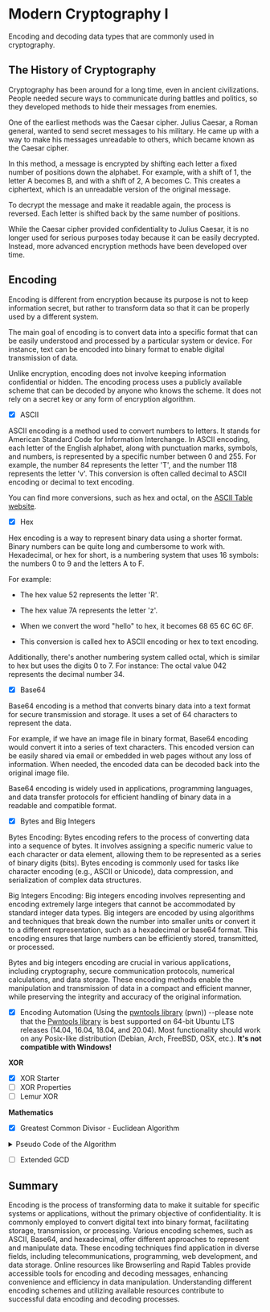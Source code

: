 # Modern Cryptography I
Encoding and decoding data types that are commonly used in cryptography.


## The History of Cryptography

Cryptography has been around for a long time, even in ancient civilizations. People needed secure ways to communicate during battles and politics, so they developed methods to hide their messages from enemies.

One of the earliest methods was the Caesar cipher. Julius Caesar, a Roman general, wanted to send secret messages to his military. He came up with a way to make his messages unreadable to others, which became known as the Caesar cipher.

In this method, a message is encrypted by shifting each letter a fixed number of positions down the alphabet. For example, with a shift of 1, the letter A becomes B, and with a shift of 2, A becomes C. This creates a ciphertext, which is an unreadable version of the original message.

To decrypt the message and make it readable again, the process is reversed. Each letter is shifted back by the same number of positions.

While the Caesar cipher provided confidentiality to Julius Caesar, it is no longer used for serious purposes today because it can be easily decrypted. Instead, more advanced encryption methods have been developed over time.



## Encoding

Encoding is different from encryption because its purpose is not to keep information secret, but rather to transform data so that it can be properly used by a different system.

The main goal of encoding is to convert data into a specific format that can be easily understood and processed by a particular system or device. For instance, text can be encoded into binary format to enable digital transmission of data.

Unlike encryption, encoding does not involve keeping information confidential or hidden. The encoding process uses a publicly available scheme that can be decoded by anyone who knows the scheme. It does not rely on a secret key or any form of encryption algorithm.


- [x] ASCII 


ASCII encoding is a method used to convert numbers to letters. It stands for American Standard Code for Information Interchange. In ASCII encoding, each letter of the English alphabet, along with punctuation marks, symbols, and numbers, is represented by a specific number between 0 and 255. For example, the number 84 represents the letter 'T', and the number 118 represents the letter 'v'. This conversion is often called decimal to ASCII encoding or decimal to text encoding.

You can find more conversions, such as hex and octal, on the [ASCII Table website](https://www.asciitable.com/).

- [x] Hex 

Hex encoding is a way to represent binary data using a shorter format. Binary numbers can be quite long and cumbersome to work with. Hexadecimal, or hex for short, is a numbering system that uses 16 symbols: the numbers 0 to 9 and the letters A to F.

For example:

- The hex value 52 represents the letter 'R'.

- The hex value 7A represents the letter 'z'.

- When we convert the word "hello" to hex, it becomes 68 65 6C 6C 6F.

- This conversion is called hex to ASCII encoding or hex to text encoding.

Additionally, there's another numbering system called octal, which is similar to hex but uses the digits 0 to 7. For instance: The octal value 042 represents the decimal number 34.

- [x] Base64 

Base64 encoding is a method that converts binary data into a text format for secure transmission and storage. It uses a set of 64 characters to represent the data.

For example, if we have an image file in binary format, Base64 encoding would convert it into a series of text characters. This encoded version can be easily shared via email or embedded in web pages without any loss of information. When needed, the encoded data can be decoded back into the original image file.

Base64 encoding is widely used in applications, programming languages, and data transfer protocols for efficient handling of binary data in a readable and compatible format.

- [x] Bytes and Big Integers 

Bytes Encoding: Bytes encoding refers to the process of converting data into a sequence of bytes. It involves assigning a specific numeric value to each character or data element, allowing them to be represented as a series of binary digits (bits). Bytes encoding is commonly used for tasks like character encoding (e.g., ASCII or Unicode), data compression, and serialization of complex data structures.

Big Integers Encoding: Big integers encoding involves representing and encoding extremely large integers that cannot be accommodated by standard integer data types. Big integers are encoded by using algorithms and techniques that break down the number into smaller units or convert it to a different representation, such as a hexadecimal or base64 format. This encoding ensures that large numbers can be efficiently stored, transmitted, or processed.

Bytes and big integers encoding are crucial in various applications, including cryptography, secure communication protocols, numerical calculations, and data storage. These encoding methods enable the manipulation and transmission of data in a compact and efficient manner, while preserving the integrity and accuracy of the original information.


- [x] Encoding Automation (Using the [pwntools library](https://docs.pwntools.com/en/stable/) (pwn)) --please note that the [Pwntools library](https://docs.pwntools.com/en/stable/install.html#installation) is best supported on 64-bit Ubuntu LTS releases (14.04, 16.04, 18.04, and 20.04). Most functionality should work on any Posix-like distribution (Debian, Arch, FreeBSD, OSX, etc.). **It's not compatible with Windows!**

    

**XOR**
- [x] XOR Starter 
- [ ] XOR Properties 
- [ ] Lemur XOR

**Mathematics**
- [x] Greatest Common Divisor - Euclidean Algorithm
<details>
  <summary>Pseudo Code of the Algorithm</summary>
    
``` 
Step 1:  Let  a, b  be the two numbers
Step 2:  a mod b = R
Step 3:  Let  a = b  and  b = R
Step 4:  Repeat Steps 2 and 3 until  a mod b  is greater than 0
Step 5:  GCD = b
Step 6: Finish
```
</details>

- [ ] Extended GCD 



## Summary


Encoding is the process of transforming data to make it suitable for specific systems or applications, without the primary objective of confidentiality. It is commonly employed to convert digital text into binary format, facilitating storage, transmission, or processing. Various encoding schemes, such as ASCII, Base64, and hexadecimal, offer different approaches to represent and manipulate data. These encoding techniques find application in diverse fields, including telecommunications, programming, web development, and data storage. Online resources like Browserling and Rapid Tables provide accessible tools for encoding and decoding messages, enhancing convenience and efficiency in data manipulation. Understanding different encoding schemes and utilizing available resources contribute to successful data encoding and decoding processes.

